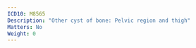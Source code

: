 ```yaml
---
ICD10: M8565
Description: "Other cyst of bone: Pelvic region and thigh"
Matters: No
Weight: 0
---
```


